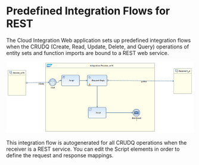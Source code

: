 <!-- loiof86d30e4ea424b7e8fbe0b9c0c075387 -->

# Predefined Integration Flows for REST

The Cloud Integration Web application sets up predefined integration flows when the CRUDQ \(Create, Read, Update, Delete, and Query\) operations of entity sets and function imports are bound to a REST web service.

![](images/Predefined_iFlow_-_REST_78f6b5b.png)

This integration flow is autogenerated for all CRUDQ operations when the receiver is a REST service. You can edit the Script elements in order to define the request and response mappings.

